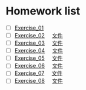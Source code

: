 # Homework list
- [ ] [Exercise_01](https://github.com/tht312/computational_physics_N2015301020013/tree/master/Exercise_01)
- [ ] [Exercise_02](http://note.youdao.com/noteshare?id=57e2933dcbeb6824e4d61a08e980e9ba)          [文件](https://github.com/tht312/computational_physics_N2015301020013/tree/master/Exercise_02)
- [ ] [Exercise_03](http://note.youdao.com/noteshare?id=76d3ede3a3c4e5f24801f6eb0db3a6e9)          [文件](https://github.com/tht312/computational_physics_N2015301020013/tree/master/Exercise_03)
- [ ] [Exercise_04](http://note.youdao.com/noteshare?id=0915db6fdefd97572d7d527a0abe711b)          [文件](https://github.com/tht312/computational_physics_N2015301020013/tree/master/Exercise_04)
- [ ] [Exercise_05](http://note.youdao.com/noteshare?id=c93ea35db83826671b4bc4ce627f3768)          [文件](https://github.com/tht312/computational_physics_N2015301020013/tree/master/Exercise_05)
- [ ] [Exercise_06](http://note.youdao.com/noteshare?id=bc54021aade2c3b94da983714a3c16f7)          [文件](https://github.com/tht312/computational_physics_N2015301020013/tree/master/Exercise_06)
- [ ] [Exercise_07](http://note.youdao.com/noteshare?id=5e1fcd79161f41f298ad181a4d8906f7)          [文件](https://github.com/tht312/computational_physics_N2015301020013/tree/master/Exercise_07)
- [ ] [Exercise_08](http://note.youdao.com/noteshare?id=eddf9130e5f7e8cc8d72a12b25897305)          [文件](https://github.com/tht312/computational_physics_N2015301020013/tree/master/Exercise_08)

